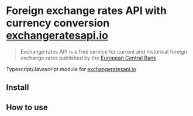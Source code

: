 # Foreign exchange rates API with currency conversion [exchangeratesapi.io](https://exchangeratesapi.io)

> Exchange rates API is a free service for current and historical foreign exchange rates
published by the [European Central Bank](https://www.ecb.europa.eu/stats/policy_and_exchange_rates/euro_reference_exchange_rates/html/index.en.html)

Typescript/Javascript module for [exchangeratesapi.io](https://exchangeratesapi.io)

## Install

## How to use
